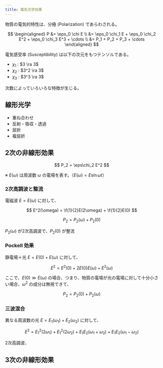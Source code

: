 ```yaml
---
title: 電気光学効果
---
```


物質の電気的特性は、分極 (Polarization) であらわされる。

$$
\begin{aligned}
P &= \eps_0 \chi E \\
  &= \eps_0 \chi_1 E + \eps_0 \chi_2 E^2 + \eps_0 \chi_3 E^3 + \cdots \\
  &= P_1 + P_2 + P_3 + \cdots
\end{aligned}
$$

電気感受率 (Susceptibility) は以下の次元をもつテンソルである。

- $\chi_1$ : $3 \ra 3$
- $\chi_2$ : $3^2 \ra 3$
- $\chi_3$ : $3^3 \ra 3$

次数によっていろいろな特徴が生じる。

## 線形光学

- 重ね合わせ
- 反射・吸収・透過
- 屈折
- 複屈折

## 2次の非線形効果

$$
P_2 = \eps\chi_2 E^2
$$

※ $E(\omega)$ は周波数 $\omega$ の電場を表す。（$E(\omega)=E\sin\omega t$）

### 2次高調波と整流

電磁波 $E=E(\omega)$ に対して、

$$
E^2(\omega) = \f{1}{2}E(2\omega) + \f{1}{2}E(0)
$$

$$
P_2 = P_2(\omega) + P_2(0)
$$

$P_2(\omega)$ が2次高調波で、$P_2(0)$ が整流

### Pockell 効果

静電場＋光 $E=E(0)+E(\omega)$ に対して、

$$
E^2 = E^2(0) + 2E(0)E(\omega) + E^2(\omega)
$$

ここで、$E(0) \gg E(\omega)$ の場合、つまり、物質の電場が光の電場に対して十分小さい場合、$\omega^2$ の成分は無視できて、

$$
P_2 = P_2(0) + P_2(\omega)
$$

### 三波混合

異なる周波数の光 $E=E_1(\omega_1)+E_2(\omega_2)$ に対して、

$$
E^2 = E_1^2(2\omega_1) + E_1^2(2\omega_2) + E_1E_2(\omega_1+\omega_2) + E_1E_2(\omega_1-\omega_2)
$$

2次高調波、

## 3次の非線形効果


